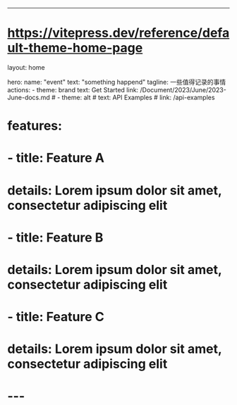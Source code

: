 ---
# https://vitepress.dev/reference/default-theme-home-page
layout: home

hero:
  name: "event"
  text: "something happend"
  tagline: 一些值得记录的事情
  actions:
    - theme: brand
      text: Get Started
      link: /Document/2023/June/2023-June-docs.md
    # - theme: alt
    #   text: API Examples
    #   link: /api-examples

# features:
#   - title: Feature A
#     details: Lorem ipsum dolor sit amet, consectetur adipiscing elit
#   - title: Feature B
#     details: Lorem ipsum dolor sit amet, consectetur adipiscing elit
#   - title: Feature C
#     details: Lorem ipsum dolor sit amet, consectetur adipiscing elit
# ---

